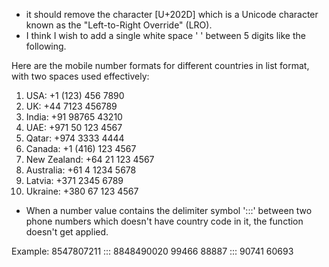 - it should remove the character [U+202D] which is a Unicode character known as the "Left-to-Right Override" (LRO).
- I think I wish to add a single white space ' ' between 5 digits like the following.


Here are the mobile number formats for different countries in list format, with two spaces used effectively:

1. USA: +1 (123) 456 7890
2. UK: +44 7123 456789
3. India: +91 98765 43210
4. UAE: +971 50 123 4567
5. Qatar: +974 3333 4444
6. Canada: +1 (416) 123 4567
7. New Zealand: +64 21 123 4567
8. Australia: +61 4 1234 5678
9. Latvia: +371 2345 6789
10. Ukraine: +380 67 123 4567

- When a number value contains the delimiter symbol ':::' between two phone numbers which doesn't have country code in it, the function doesn't get applied. 

Example:
8547807211 ::: 8848490020
99466 88887 ::: 90741 60693